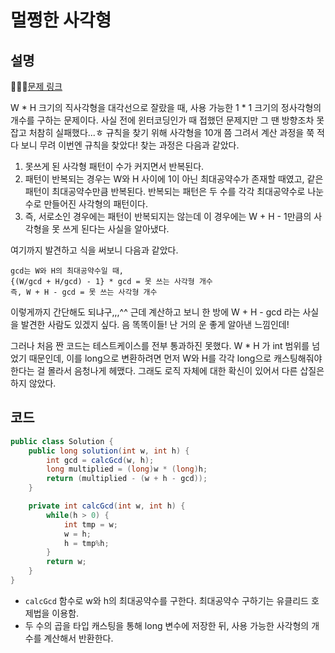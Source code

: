 # 멀쩡한 사각형

## 설명
👩🏻‍💻[문제 링크](https://programmers.co.kr/learn/courses/30/lessons/62048)

W * H 크기의 직사각형을 대각선으로 잘랐을 때, 사용 가능한 1 * 1 크기의 정사각형의 개수를 구하는 문제이다. 사실 전에 윈터코딩인가 때 접했던 문제지만 그 땐 방향조차 못잡고 처참히 실패했다...ㅎ 규칙을 찾기 위해 사각형을 10개 쯤 그려서 계산 과정을 쭉 적다 보니 무려 이번엔 규칙을 찾았다! 찾는 과정은 다음과 같았다.
1. 못쓰게 된 사각형 패턴이 수가 커지면서 반복된다.
2. 패턴이 반복되는 경우는 W와 H 사이에 1이 아닌 최대공약수가 존재할 때였고, 같은 패턴이 최대공약수만큼 반복된다. 반복되는 패턴은 두 수를 각각 최대공약수로 나눈 수로 만들어진 사각형의 패턴이다.
3. 즉, 서로소인 경우에는 패턴이 반복되지는 않는데 이 경우에는 W + H - 1만큼의 사각형을 못 쓰게 된다는 사실을 알아냈다.

여기까지 발견하고 식을 써보니 다음과 같았다.
```
gcd는 W와 H의 최대공약수일 때,
{(W/gcd + H/gcd) - 1} * gcd = 못 쓰는 사각형 개수
즉, W + H - gcd = 못 쓰는 사각형 개수
```

이렇게까지 간단해도 되냐구,,,^^ 근데 계산하고 보니 한 방에 W + H - gcd 라는 사실을 발견한 사람도 있겠지 싶다. 음 똑똑이들! 난 거의 운 좋게 알아낸 느낌인데!

그러나 처음 짠 코드는 테스트케이스를 전부 통과하진 못했다. W * H 가 int 범위를 넘었기 때문인데, 이를 long으로 변환하려면 먼저 W와 H를 각각 long으로 캐스팅해줘야 한다는 걸 몰라서 음청나게 헤맸다. 그래도 로직 자체에 대한 확신이 있어서 다른 삽질은 하지 않았다.

## 코드

```java
public class Solution {
    public long solution(int w, int h) {
        int gcd = calcGcd(w, h);
        long multiplied = (long)w * (long)h;
        return (multiplied - (w + h - gcd));
    }

    private int calcGcd(int w, int h) {
        while(h > 0) {
            int tmp = w;
            w = h;
            h = tmp%h;
        }
        return w;
    }
}
```

* `calcGcd` 함수로 w와 h의 최대공약수를 구한다. 최대공약수 구하기는 유클리드 호제법을 이용함.
* 두 수의 곱을 타입 캐스팅을 통해 long 변수에 저장한 뒤, 사용 가능한 사각형의 개수를 계산해서 반환한다.